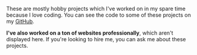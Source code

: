 These are mostly hobby projects which I've worked on in my spare time because I love coding. You can see the code to some of these projects on my [GitHub](https://github.com/Harvzor).

**I've also worked on a ton of websites professionally**, which aren't displayed here. If you're looking to hire me, you can ask me about these projects.
